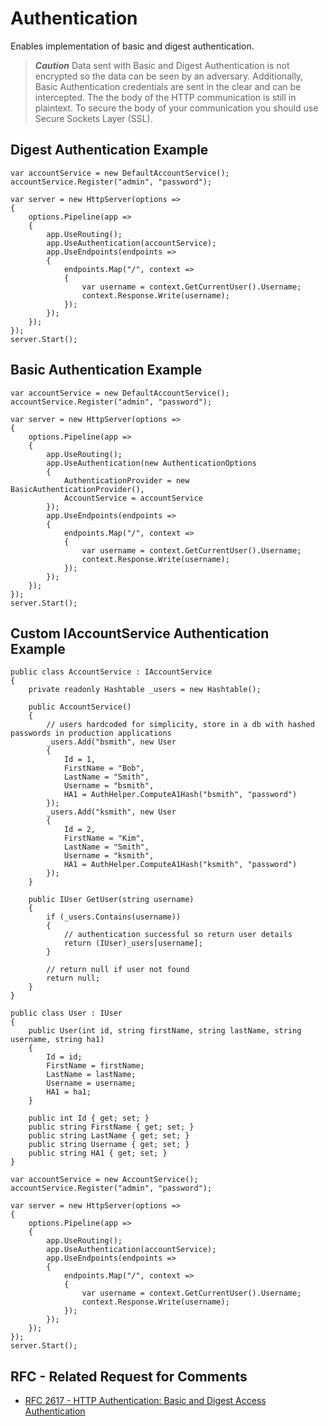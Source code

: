# Authentication

Enables implementation of basic and digest authentication.

>**_Caution_** Data sent with Basic and Digest Authentication is not encrypted so the data can be seen by an adversary. Additionally, Basic Authentication credentials are sent in the clear and can be intercepted. The the body of the HTTP communication is still in plaintext. To secure the body of your communication you should use Secure Sockets Layer (SSL).

## Digest Authentication Example
```CSharp
var accountService = new DefaultAccountService();
accountService.Register("admin", "password");

var server = new HttpServer(options =>
{
    options.Pipeline(app =>
    {
        app.UseRouting();
        app.UseAuthentication(accountService);
        app.UseEndpoints(endpoints =>
        {
            endpoints.Map("/", context =>
            {
                var username = context.GetCurrentUser().Username;
                context.Response.Write(username);
            });
        });
    });
});
server.Start();
```

## Basic Authentication Example
```CSharp
var accountService = new DefaultAccountService();
accountService.Register("admin", "password");

var server = new HttpServer(options =>
{
    options.Pipeline(app =>
    {
        app.UseRouting();
        app.UseAuthentication(new AuthenticationOptions
        {
            AuthenticationProvider = new BasicAuthenticationProvider(),
            AccountService = accountService
        });
        app.UseEndpoints(endpoints =>
        {
            endpoints.Map("/", context =>
            {
                var username = context.GetCurrentUser().Username;
                context.Response.Write(username);
            });
        });
    });
});
server.Start();
```

## Custom IAccountService Authentication Example

```CSharp
public class AccountService : IAccountService
{
    private readonly Hashtable _users = new Hashtable();

    public AccountService()
    {
        // users hardcoded for simplicity, store in a db with hashed passwords in production applications
        _users.Add("bsmith", new User
        {
            Id = 1,
            FirstName = "Bob",
            LastName = "Smith",
            Username = "bsmith",
            HA1 = AuthHelper.ComputeA1Hash("bsmith", "password")
        });
        _users.Add("ksmith", new User
        {
            Id = 2,
            FirstName = "Kim",
            LastName = "Smith",
            Username = "ksmith",
            HA1 = AuthHelper.ComputeA1Hash("ksmith", "password")
        });
    }

    public IUser GetUser(string username)
    {
        if (_users.Contains(username))
        {
            // authentication successful so return user details
            return (IUser)_users[username];
        }

        // return null if user not found
        return null;
    }
}
```
```CSharp
public class User : IUser
{
    public User(int id, string firstName, string lastName, string username, string ha1)
    {
        Id = id;
        FirstName = firstName;
        LastName = lastName;
        Username = username;
        HA1 = ha1;
    }

    public int Id { get; set; }
    public string FirstName { get; set; }
    public string LastName { get; set; }
    public string Username { get; set; }
    public string HA1 { get; set; }
}
```
```CSharp
var accountService = new AccountService();
accountService.Register("admin", "password");

var server = new HttpServer(options =>
{
    options.Pipeline(app =>
    {
        app.UseRouting();
        app.UseAuthentication(accountService);
        app.UseEndpoints(endpoints =>
        {
            endpoints.Map("/", context =>
            {
                var username = context.GetCurrentUser().Username;
                context.Response.Write(username);
            });
        });
    });
});
server.Start();
```

## RFC - Related Request for Comments 
- [RFC 2617 - HTTP Authentication: Basic and Digest Access Authentication](https://tools.ietf.org/html/rfc2617)
